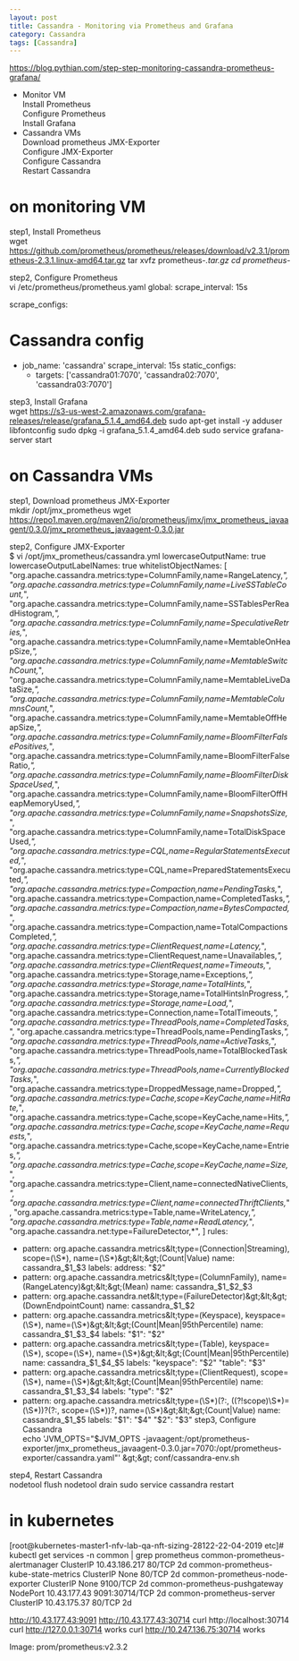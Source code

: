 ```yaml
---
layout: post
title: Cassandra - Monitoring via Prometheus and Grafana 
category: Cassandra
tags: [Cassandra]
---
```

https://blog.pythian.com/step-step-monitoring-cassandra-prometheus-grafana/

+ Monitor VM  
Install Prometheus  
Configure Prometheus  
Install Grafana  
+ Cassandra VMs  
Download prometheus JMX-Exporter  
Configure JMX-Exporter  
Configure Cassandra  
Restart Cassandra  

# on monitoring VM   
step1, Install Prometheus  
wget https://github.com/prometheus/prometheus/releases/download/v2.3.1/prometheus-2.3.1.linux-amd64.tar.gz
tar xvfz prometheus-*.tar.gz
cd prometheus-*

step2, Configure Prometheus  
vi /etc/prometheus/prometheus.yaml
global:
  scrape_interval: 15s
 
scrape_configs:
# Cassandra config
  - job_name: 'cassandra'
    scrape_interval: 15s
    static_configs:
      - targets: ['cassandra01:7070', 'cassandra02:7070', 'cassandra03:7070']

step3, Install Grafana  
wget https://s3-us-west-2.amazonaws.com/grafana-releases/release/grafana_5.1.4_amd64.deb
sudo apt-get install -y adduser libfontconfig
sudo dpkg -i grafana_5.1.4_amd64.deb
sudo service grafana-server start

# on Cassandra VMs  
step1, Download prometheus JMX-Exporter  
mkdir /opt/jmx_prometheus
wget https://repo1.maven.org/maven2/io/prometheus/jmx/jmx_prometheus_javaagent/0.3.0/jmx_prometheus_javaagent-0.3.0.jar

step2, Configure JMX-Exporter  
$ vi /opt/jmx_prometheus/cassandra.yml
lowercaseOutputName: true
lowercaseOutputLabelNames: true
whitelistObjectNames: [
"org.apache.cassandra.metrics:type=ColumnFamily,name=RangeLatency,*",
"org.apache.cassandra.metrics:type=ColumnFamily,name=LiveSSTableCount,*",
"org.apache.cassandra.metrics:type=ColumnFamily,name=SSTablesPerReadHistogram,*",
"org.apache.cassandra.metrics:type=ColumnFamily,name=SpeculativeRetries,*",
"org.apache.cassandra.metrics:type=ColumnFamily,name=MemtableOnHeapSize,*",
"org.apache.cassandra.metrics:type=ColumnFamily,name=MemtableSwitchCount,*",
"org.apache.cassandra.metrics:type=ColumnFamily,name=MemtableLiveDataSize,*",
"org.apache.cassandra.metrics:type=ColumnFamily,name=MemtableColumnsCount,*",
"org.apache.cassandra.metrics:type=ColumnFamily,name=MemtableOffHeapSize,*",
"org.apache.cassandra.metrics:type=ColumnFamily,name=BloomFilterFalsePositives,*",
"org.apache.cassandra.metrics:type=ColumnFamily,name=BloomFilterFalseRatio,*",
"org.apache.cassandra.metrics:type=ColumnFamily,name=BloomFilterDiskSpaceUsed,*",
"org.apache.cassandra.metrics:type=ColumnFamily,name=BloomFilterOffHeapMemoryUsed,*",
"org.apache.cassandra.metrics:type=ColumnFamily,name=SnapshotsSize,*",
"org.apache.cassandra.metrics:type=ColumnFamily,name=TotalDiskSpaceUsed,*",
"org.apache.cassandra.metrics:type=CQL,name=RegularStatementsExecuted,*",
"org.apache.cassandra.metrics:type=CQL,name=PreparedStatementsExecuted,*",
"org.apache.cassandra.metrics:type=Compaction,name=PendingTasks,*",
"org.apache.cassandra.metrics:type=Compaction,name=CompletedTasks,*",
"org.apache.cassandra.metrics:type=Compaction,name=BytesCompacted,*",
"org.apache.cassandra.metrics:type=Compaction,name=TotalCompactionsCompleted,*",
"org.apache.cassandra.metrics:type=ClientRequest,name=Latency,*",
"org.apache.cassandra.metrics:type=ClientRequest,name=Unavailables,*",
"org.apache.cassandra.metrics:type=ClientRequest,name=Timeouts,*",
"org.apache.cassandra.metrics:type=Storage,name=Exceptions,*",
"org.apache.cassandra.metrics:type=Storage,name=TotalHints,*",
"org.apache.cassandra.metrics:type=Storage,name=TotalHintsInProgress,*",
"org.apache.cassandra.metrics:type=Storage,name=Load,*",
"org.apache.cassandra.metrics:type=Connection,name=TotalTimeouts,*",
"org.apache.cassandra.metrics:type=ThreadPools,name=CompletedTasks,*",
"org.apache.cassandra.metrics:type=ThreadPools,name=PendingTasks,*",
"org.apache.cassandra.metrics:type=ThreadPools,name=ActiveTasks,*",
"org.apache.cassandra.metrics:type=ThreadPools,name=TotalBlockedTasks,*",
"org.apache.cassandra.metrics:type=ThreadPools,name=CurrentlyBlockedTasks,*",
"org.apache.cassandra.metrics:type=DroppedMessage,name=Dropped,*",
"org.apache.cassandra.metrics:type=Cache,scope=KeyCache,name=HitRate,*",
"org.apache.cassandra.metrics:type=Cache,scope=KeyCache,name=Hits,*",
"org.apache.cassandra.metrics:type=Cache,scope=KeyCache,name=Requests,*",
"org.apache.cassandra.metrics:type=Cache,scope=KeyCache,name=Entries,*",
"org.apache.cassandra.metrics:type=Cache,scope=KeyCache,name=Size,*",
"org.apache.cassandra.metrics:type=Client,name=connectedNativeClients,*",
"org.apache.cassandra.metrics:type=Client,name=connectedThriftClients,*",
"org.apache.cassandra.metrics:type=Table,name=WriteLatency,*",
"org.apache.cassandra.metrics:type=Table,name=ReadLatency,*",
"org.apache.cassandra.net:type=FailureDetector,*",
]
rules:
  - pattern: org.apache.cassandra.metrics&amp;lt;type=(Connection|Streaming), scope=(\S*), name=(\S*)&amp;gt;&amp;lt;&amp;gt;(Count|Value)
    name: cassandra_$1_$3
    labels:
      address: "$2"
  - pattern: org.apache.cassandra.metrics&amp;lt;type=(ColumnFamily), name=(RangeLatency)&amp;gt;&amp;lt;&amp;gt;(Mean)
    name: cassandra_$1_$2_$3
  - pattern: org.apache.cassandra.net&amp;lt;type=(FailureDetector)&amp;gt;&amp;lt;&amp;gt;(DownEndpointCount)
    name: cassandra_$1_$2
  - pattern: org.apache.cassandra.metrics&amp;lt;type=(Keyspace), keyspace=(\S*), name=(\S*)&amp;gt;&amp;lt;&amp;gt;(Count|Mean|95thPercentile)
    name: cassandra_$1_$3_$4
    labels:
      "$1": "$2"
  - pattern: org.apache.cassandra.metrics&amp;lt;type=(Table), keyspace=(\S*), scope=(\S*), name=(\S*)&amp;gt;&amp;lt;&amp;gt;(Count|Mean|95thPercentile)
    name: cassandra_$1_$4_$5
    labels:
      "keyspace": "$2"
      "table": "$3"
  - pattern: org.apache.cassandra.metrics&amp;lt;type=(ClientRequest), scope=(\S*), name=(\S*)&amp;gt;&amp;lt;&amp;gt;(Count|Mean|95thPercentile)
    name: cassandra_$1_$3_$4
    labels:
      "type": "$2"
  - pattern: org.apache.cassandra.metrics&amp;lt;type=(\S*)(?:, ((?!scope)\S*)=(\S*))?(?:, scope=(\S*))?,
      name=(\S*)&amp;gt;&amp;lt;&amp;gt;(Count|Value)
    name: cassandra_$1_$5
    labels:
      "$1": "$4"
      "$2": "$3"
step3, Configure Cassandra  
echo 'JVM_OPTS="$JVM_OPTS -javaagent:/opt/prometheus-exporter/jmx_prometheus_javaagent-0.3.0.jar=7070:/opt/prometheus-exporter/cassandra.yaml"' &amp;gt;&amp;gt; conf/cassandra-env.sh

step4, Restart Cassandra  
nodetool flush
nodetool drain
sudo service cassandra restart

# in kubernetes 
[root@kubernetes-master1-nfv-lab-qa-nft-sizing-28122-22-04-2019 etc]# kubectl get services -n common | grep prometheus
common-prometheus-alertmanager         ClusterIP   10.43.186.217   <none>        80/TCP           2d
common-prometheus-kube-state-metrics   ClusterIP   None            <none>        80/TCP           2d
common-prometheus-node-exporter        ClusterIP   None            <none>        9100/TCP         2d
common-prometheus-pushgateway          NodePort    10.43.177.43    <none>        9091:30714/TCP   2d
common-prometheus-server               ClusterIP   10.43.175.37    <none>        80/TCP           2d

http://10.43.177.43:9091 
http://10.43.177.43:30714 
curl http://localhost:30714 
curl http://127.0.0.1:30714  works 
curl http://10.247.136.75:30714 works 

Image:         prom/prometheus:v2.3.2




